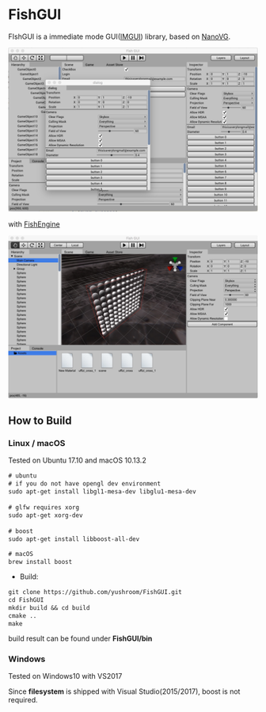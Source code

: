 # FishGUI

FIshGUI is a immediate mode GUI([IMGUI](http://sol.gfxile.net/imgui/)) library, based on [NanoVG](https://github.com/memononen/nanovg).

![ScreenShot](./doc/ScreenShot.png)

with [FishEngine](https://github.com/yushroom/FishEngine)

![ScreenShot_FishEditor](./doc/ScreenShot_FishEditor.jpg)



## How to Build

### Linux / macOS

Tested on Ubuntu 17.10 and macOS 10.13.2

```shell
# ubuntu
# if you do not have opengl dev environment
sudo apt-get install libgl1-mesa-dev libglu1-mesa-dev 

# glfw requires xorg
sudo apt-get xorg-dev

# boost
sudo apt-get install libboost-all-dev
```

```shell
# macOS
brew install boost
```

- Build:

```shell
git clone https://github.com/yushroom/FishGUI.git
cd FishGUI
mkdir build && cd build
cmake ..
make
```

build result can be found under **FishGUI/bin**

### Windows

Tested on Windows10 with VS2017

Since **filesystem** is shipped with Visual Studio(2015/2017), boost is not required.





